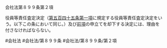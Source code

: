 会社法第８９９条第２項

役員等責任査定決定（[第五百四十五条第一項](会社法＿＿＿＿第５４５条第１項)に規定する役員等責任査定決定をいう。以下この条において同じ。）及び[前項](会社法＿＿＿＿第８９９条第１項)の申立てを却下する決定には、理由を付さなければならない。

#会社法
#会社法/第８９９条
#会社法/第８９９条/第２項
